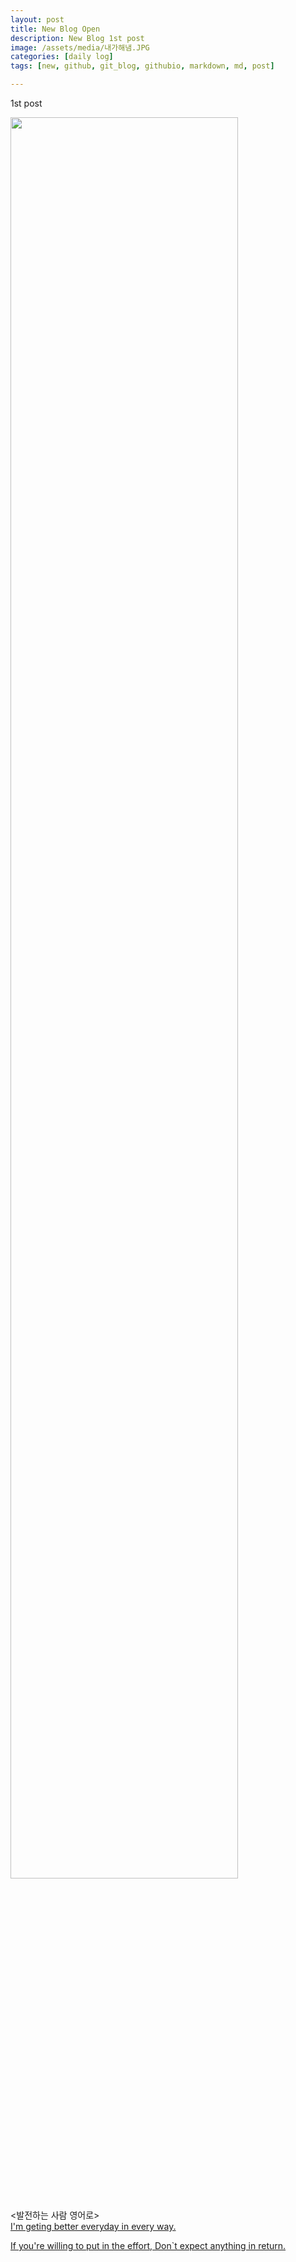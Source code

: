 ```yaml
---
layout: post
title: New Blog Open
description: New Blog 1st post
image: /assets/media/내가해냄.JPG
categories: [daily log]
tags: [new, github, git_blog, githubio, markdown, md, post]

---
```


1st post <br>

<img src="{{page.image}}" width="85%"/>
<br/>
<br/>

<발전하는 사람 영어로> <br>
[I'm geting better everyday in every way.](https://m.blog.naver.com/PostView.naver?isHttpsRedirect=true&blogId=syette828&logNo=221119658293)<br>

[If you're willing to put in the effort, Don`t expect anything in return.](https://m.blog.naver.com/PostView.naver?isHttpsRedirect=true&blogId=syette828&logNo=221255362544)<br>